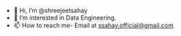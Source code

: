- 👋 Hi, I’m @shreejeetsahay
- 👀 I’m interested in Data Engineering.
- 📫 How to reach me- Email at ssahay.official@gmail.com

<!---
shreejeetsahay/shreejeetsahay is a ✨ special ✨ repository because its `README.md` (this file) appears on your GitHub profile.
You can click the Preview link to take a look at your changes.
--->
